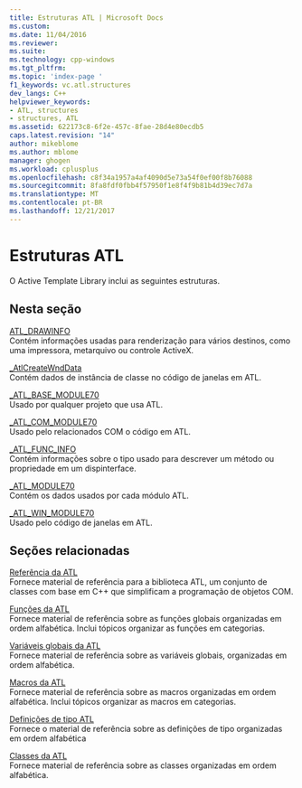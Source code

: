```yaml
---
title: Estruturas ATL | Microsoft Docs
ms.custom: 
ms.date: 11/04/2016
ms.reviewer: 
ms.suite: 
ms.technology: cpp-windows
ms.tgt_pltfrm: 
ms.topic: 'index-page '
f1_keywords: vc.atl.structures
dev_langs: C++
helpviewer_keywords:
- ATL, structures
- structures, ATL
ms.assetid: 622173c8-6f2e-457c-8fae-28d4e80ecdb5
caps.latest.revision: "14"
author: mikeblome
ms.author: mblome
manager: ghogen
ms.workload: cplusplus
ms.openlocfilehash: c8f34a1957a4af4090d5e73a54f0ef00f8b76088
ms.sourcegitcommit: 8fa8fdf0fbb4f57950f1e8f4f9b81b4d39ec7d7a
ms.translationtype: MT
ms.contentlocale: pt-BR
ms.lasthandoff: 12/21/2017
---
```

# <a name="atl-structures"></a>Estruturas ATL


O Active Template Library inclui as seguintes estruturas.  
  
## <a name="in-this-section"></a>Nesta seção  
 [ATL_DRAWINFO](../../atl/reference/atl-drawinfo-structure.md)  
 Contém informações usadas para renderização para vários destinos, como uma impressora, metarquivo ou controle ActiveX.  
  
 [_AtlCreateWndData](../../atl/reference/atlcreatewnddata-structure.md)  
 Contém dados de instância de classe no código de janelas em ATL.  
  
 [_ATL_BASE_MODULE70](../../atl/reference/atl-base-module70-structure.md)  
 Usado por qualquer projeto que usa ATL.  
  
 [_ATL_COM_MODULE70](../../atl/reference/atl-com-module70-structure.md)  
 Usado pelo relacionados COM o código em ATL.  
  
 [_ATL_FUNC_INFO](../../atl/reference/atl-func-info-structure.md)  
 Contém informações sobre o tipo usado para descrever um método ou propriedade em um dispinterface.  
  
 [_ATL_MODULE70](../../atl/reference/atl-module70-structure.md)  
 Contém os dados usados por cada módulo ATL.  
  
 [_ATL_WIN_MODULE70](../../atl/reference/atl-win-module70-structure.md)  
 Usado pelo código de janelas em ATL.  
  
## <a name="related-sections"></a>Seções relacionadas  
 [Referência da ATL](../../atl/atl-com-desktop-components.md)  
 Fornece material de referência para a biblioteca ATL, um conjunto de classes com base em C++ que simplificam a programação de objetos COM.  
  
 [Funções da ATL](../../atl/reference/atl-functions.md)  
 Fornece material de referência sobre as funções globais organizadas em ordem alfabética. Inclui tópicos organizar as funções em categorias.  
  
 [Variáveis globais da ATL](../../atl/reference/atl-global-variables.md)  
 Fornece material de referência sobre as variáveis globais, organizadas em ordem alfabética.  
  
 [Macros da ATL](../../atl/reference/atl-macros.md)  
 Fornece material de referência sobre as macros organizadas em ordem alfabética. Inclui tópicos organizar as macros em categorias.  
  
 [Definições de tipo ATL](../../atl/reference/atl-typedefs.md)  
 Fornece o material de referência sobre as definições de tipo organizadas em ordem alfabética  
  
 [Classes da ATL](../../atl/reference/atl-classes.md)  
 Fornece material de referência sobre as classes organizadas em ordem alfabética.
